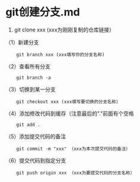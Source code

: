# git创建分支.md

1. git clone xxx (xxx为刚刚复制的仓库链接）

（1）新建分支

        git branch xxx (xxx填写你的分支名称)

（2）查看所有分支

        git branch -a

（3）切换到某一分支

        git checkout xxx (xxx填写要切换的分支名称）

（4）添加修改代码到缓存（注意最后的"."前面有个空格

        git add .

（5）添加提交代码的备注

        git commit -m "xxx" （xxx为本次提交代码的备注）

（6）提交代码到指定分支

        git push origin xxx （xxx为要提交代码的分支名称）